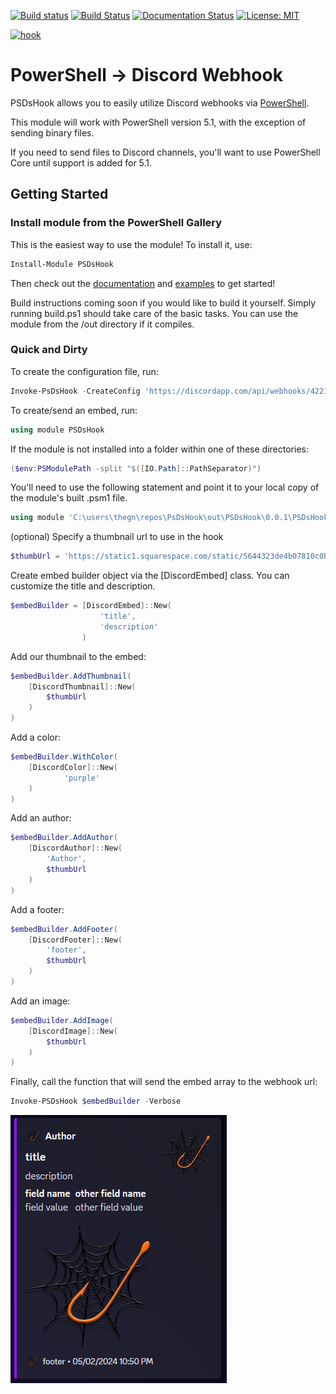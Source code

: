 [![Build status](https://ci.appveyor.com/api/projects/status/9u4rk1k9u4r233b0?svg=true)](https://ci.appveyor.com/project/gngrninja/psdshook) [![Build Status](https://ginja.visualstudio.com/PSDSHook/_apis/build/status/PSDSHook-CI)](https://ginja.visualstudio.com/PSDSHook/_build/latest?definitionId=2)
[![Documentation Status](https://readthedocs.org/projects/psdshook/badge/?version=latest)](https://psdshook.readthedocs.io/en/latest/?badge=latest) [![License: MIT](https://img.shields.io/badge/License-MIT-yellow.svg)](https://opensource.org/licenses/MIT)

[![hook](https://static1.squarespace.com/static/5644323de4b07810c0b6db7b/t/5aa44874e4966bde3633b69c/1520715914043/webhook_resized.png)](https://www.gngrninja.com/script-ninja/2018/3/17/using-discord-webhooks-and-embeds-with-powershell-part-2)

# PowerShell -> Discord Webhook
PSDsHook allows you to easily utilize Discord webhooks via [PowerShell](https://github.com/PowerShell/PowerShell/releases).

This module will work with PowerShell version 5.1, with the exception of sending binary files. 

If you need to send files to Discord channels, you'll want to use PowerShell Core until support is added for 5.1.

## Getting Started

### Install module from the PowerShell Gallery

This is the easiest way to use the module!
To install it, use:

```powershell
Install-Module PSDsHook
```

Then check out the [documentation](https://psdshook.readthedocs.io/en/latest/) and [examples](https://github.com/gngrninja/PSDsHook/tree/master/examples) to get started!

Build instructions coming soon if you would like to build it yourself. Simply running build.ps1 should take care of the basic tasks. You can use the module from the /out directory if it compiles.

### Quick and Dirty

To create the configuration file, run:
```powershell
Invoke-PsDsHook -CreateConfig 'https://discordapp.com/api/webhooks/4221456689714954341337/thisisfakeandwillnotwork' -Verbose
```

To create/send an embed, run:
```powershell
using module PSDsHook
```

If the module is not installed into a folder within one of these directories:
```powershell
($env:PSModulePath -split "$([IO.Path]::PathSeparator)")
```

You'll need to use the following statement and point it to your local copy of the module's built .psm1 file.
```powershell
using module 'C:\users\thegn\repos\PsDsHook\out\PSDsHook\0.0.1\PSDsHook.psm1'
```

(optional) Specify a thumbnail url to use in the hook
```powershell
$thumbUrl = 'https://static1.squarespace.com/static/5644323de4b07810c0b6db7b/t/5aa44874e4966bde3633b69c/1520715914043/webhook_resized.png'
```

Create embed builder object via the [DiscordEmbed] class. 
You can customize the title and description.
```powershell
$embedBuilder = [DiscordEmbed]::New(
                    'title',
                    'description'
                )
```

Add our thumbnail to the embed:
```powershell
$embedBuilder.AddThumbnail(
    [DiscordThumbnail]::New(
        $thumbUrl
    )
)
```

Add a color:
```powershell
$embedBuilder.WithColor(
    [DiscordColor]::New(
            'purple'
    )
)
```

Add an author:
```powershell
$embedBuilder.AddAuthor(
    [DiscordAuthor]::New(
        'Author',
        $thumbUrl
    )
)
```

Add a footer:
```powershell
$embedBuilder.AddFooter(
    [DiscordFooter]::New(
        'footer',
        $thumbUrl
    )
)
```

Add an image:
```powershell
$embedBuilder.AddImage(
    [DiscordImage]::New(
        $thumbUrl
    )
)
```
Finally, call the function that will send the embed array to the webhook url:

```powershell
Invoke-PSDsHook $embedBuilder -Verbose
```

![example](https://raw.githubusercontent.com/gngrninja/PSDsHook/master/media/loadedEmbed.PNG)